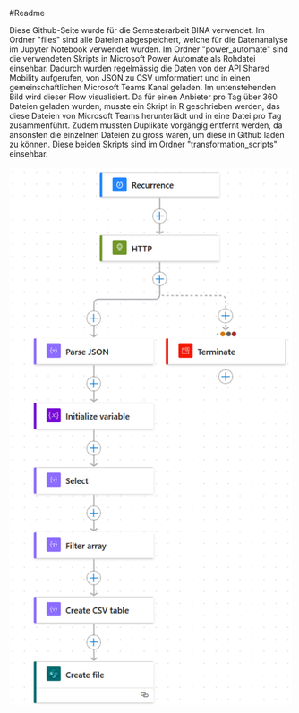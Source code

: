 #Readme

Diese Github-Seite wurde für die Semesterarbeit BINA verwendet. Im Ordner "files" sind alle Dateien abgespeichert, welche für die Datenanalyse im Jupyter Notebook verwendet wurden. Im Ordner "power_automate" sind die verwendeten Skripts in Microsoft Power Automate als Rohdatei einsehbar. Dadurch wurden regelmässig die Daten von der API Shared Mobility aufgerufen, von JSON zu CSV umformatiert und in einen gemeinschaftlichen Microsoft Teams Kanal geladen. Im untenstehenden Bild wird dieser Flow visualisiert. Da für einen Anbieter pro Tag über 360 Dateien geladen wurden, musste ein Skript in R geschrieben werden, das diese Dateien von Microsoft Teams herunterlädt und in eine Datei pro Tag zusammenführt. Zudem mussten Duplikate vorgängig entfernt werden, da ansonsten die einzelnen Dateien zu gross waren, um diese in Github laden zu können. Diese beiden Skripts sind im Ordner "transformation_scripts" einsehbar.

![Power Automate Flow](https://github.com/resresresresres/shared-mobility/blob/main/flow.png?raw=true)

